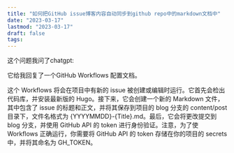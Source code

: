 ```yaml
---
title: "如何把GitHub issue博客内容自动同步到github repo中的markdown文档中"
date: "2023-03-17"
lastmod: "2023-03-17"
draft: false
tags:
---
```

这个问题我问了chatgpt:



它给我回复了一个GitHub Workflows 配置文档。



这个 Workflows 将会在项目中有新的 issue 被创建或编辑时运行。它首先会检出代码库，并安装最新版的 Hugo。接下来，它会创建一个新的 Markdown 文件，其中包含了 issue 的标题和正文，并将其保存到项目的 blog 分支的 content/post 目录下，文件名格式为 {YYYYMMDD}-{Title}.md。最后，它会将更改提交到 blog 分支，并使用 GitHub API 的 token 进行身份验证。注意，为了使 Workflows 正确运行，你需要将 GitHub API 的 token 存储在你的项目的 secrets 中，并将其命名为 GH_TOKEN。
